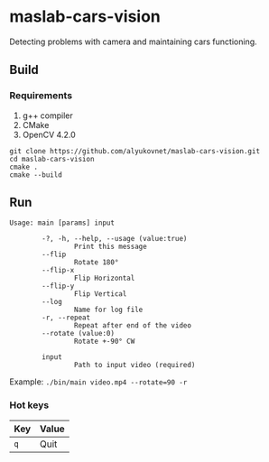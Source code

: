 # maslab-cars-vision
Detecting problems with camera and maintaining cars functioning.

## Build
### Requirements
1) g++ compiler
2) CMake
3) OpenCV 4.2.0
```
git clone https://github.com/alyukovnet/maslab-cars-vision.git
cd maslab-cars-vision
cmake .
cmake --build
```

## Run

```
Usage: main [params] input 

        -?, -h, --help, --usage (value:true)
                Print this message
        --flip
                Rotate 180°
        --flip-x
                Flip Horizontal
        --flip-y
                Flip Vertical
        --log
                Name for log file
        -r, --repeat
                Repeat after end of the video
        --rotate (value:0)
                Rotate +-90° CW

        input
                Path to input video (required)
```
Example: `./bin/main video.mp4 --rotate=90 -r`

### Hot keys
| Key | Value                        |
|-----|------------------------------|
| `q` | Quit                         |
